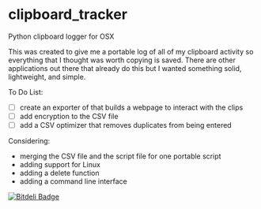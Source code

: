 # clipboard_tracker
Python clipboard logger for OSX

This was created to give me a portable log of all of my clipboard activity so everything that I thought was worth copying is saved. There are other applications out there that already do this but I wanted something solid, lightweight, and simple.

To Do List:
- [ ] create an exporter of that builds a webpage to interact with the clips
- [ ] add encryption to the CSV file
- [ ] add a CSV optimizer that removes duplicates from being entered

Considering:
- merging the CSV file and the script file for one portable script
- adding support for Linux
- adding a delete function
- adding a command line interface

[![Bitdeli Badge](https://d2weczhvl823v0.cloudfront.net/CodyKochmann/clipboard_tracker/trend.png)](https://bitdeli.com/free "Bitdeli Badge")

